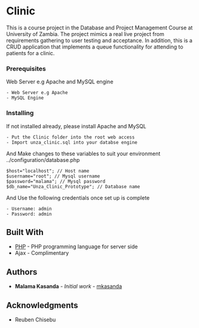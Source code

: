 # Clinic

This is a course project in the Database and Project Management Course at University of Zambia. The project mimics a real live project from requirements gathering to user testing and acceptance. In addition, this is a CRUD application that implements a queue functionality for attending to patients for a clinic.


### Prerequisites

Web Server e.g Apache and MySQL engine

```
- Web Server e.g Apache
- MySQL Engine
```

### Installing

If not installed already, please install Apache and MySQL

```
- Put the Clinic folder into the root web access
- Import unza_clinic.sql into your databse engine
```

And Make changes to these variables to suit your environment ../configuration/database.php

```
$host="localhost"; // Host name
$username="root"; // Mysql username
$password="malama"; // Mysql password
$db_name="Unza_Clinic_Prototype"; // Database name
```

And Use the following credentials once set up is complete

```
- Username: admin
- Password: admin
```


## Built With

* [PHP](http://php.net/) - PHP programming language for server side
* Ajax - Complimentary


## Authors

* **Malama Kasanda** - *Initial work* - [mkasanda](https://github.com/mkasanda/Clinic)


## Acknowledgments

* Reuben Chisebu

